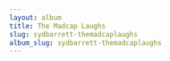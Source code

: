 ```yaml
---
layout: album
title: The Madcap Laughs
slug: sydbarrett-themadcaplaughs
album_slug: sydbarrett-themadcaplaughs
---
```

